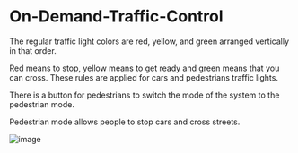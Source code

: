 # On-Demand-Traffic-Control

The regular traffic light colors are red, yellow, and green arranged vertically in that order.


Red means to stop, yellow means to get ready and green means that you can cross. These rules are applied for cars and pedestrians traffic lights.


There is a button for pedestrians to switch the mode of the system to the pedestrian mode.


Pedestrian mode allows people to stop cars and cross streets.


![image](https://github.com/SherifMohamed2602/On-Demand-Traffic-Control/assets/115986078/2e74f366-dd46-4988-9042-8fbc7fa92d39)
